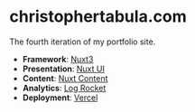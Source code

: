 # christophertabula.com

The fourth iteration of my portfolio site.

- **Framework**: [Nuxt3](https://nuxt.com/)
- **Presentation**: [Nuxt UI](https://ui.nuxt.com)
- **Content**: [Nuxt Content](https://content.nuxt.com/)
- **Analytics**: [Log Rocket](https://logrocket.com/)
- **Deployment**: [Vercel](https://vercel.com/)
